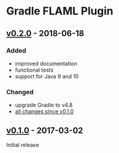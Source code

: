 Gradle FLAML Plugin
===================

[v0.2.0] - 2018-06-18
---------------------

### Added

- improved documentation
- functional tests
- support for Java 9 and 10

### Changed

- upgrade Gradle to v4.8
- [all changes since v0.1.0]

[v0.1.0] - 2017-03-02
---------------------

Initial release

[v0.2.0]: https://github.com/m2ci-msp/gradle-flaml-plugin/releases/tag/v0.2.0
[all changes since v0.1.0]: https://github.com/m2ci-msp/gradle-flaml-plugin/compare/v0.1.0...v0.2.0
[v0.1.0]: https://github.com/m2ci-msp/gradle-flaml-plugin/releases/tag/v0.1.0
